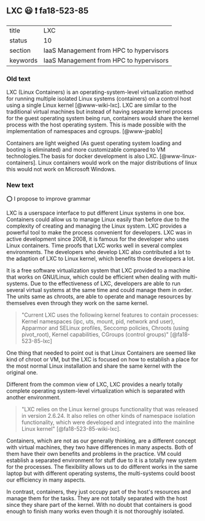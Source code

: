 ## LXC :smiley: :exclamation: fa18-523-85


|          |                                         |
| -------- | --------------------------------------- |
| title    | LXC                                     |
| status   | 10                                      |
| section  | IaaS Management from HPC to hypervisors |
| keywords | IaaS Management from HPC to hypervisors |

### Old text
     
LXC (Linux Containers) is an operating-system-level virtualization
method for running multiple isolated Linux systems (containers) on a
control host using a single Linux kernel [@www-wiki-lxc]. LXC are
similar to the traditional virtual machines but instead of having
separate kernel process for the guest operating system being run,
containers would share the kernel process with the host operating
system. This is made possible with the implementation of namespaces
and cgroups. [@www-jpablo]

Containers are light weighed (As guest operating system loading and
booting is eliminated) and more customizable compared to VM
technologies.The basis for docker development is also
LXC. [@www-linux-containers]. Linux containers would work on the major
distributions of linux this would not work on Microsoft Windows.
  
### New text

:o: I propose to improve grammar

LXC is a userspace interface to put different Linux systems in one box. 
Containers could allow us to manage Linux easily than before due to
the complexity of creating and managing the Linux system. LXC provides
a powerful tool to make the process convenient for developers. LXC was
in active development since 2008, it is famous for the developer who uses
Linux containers. Time proofs that LXC works well in several complex
environments. The developers who develop LXC also contributed a lot to
the adaption of LXC to Linux kernel, which benefits those developers a
lot.

It is a free software virtualization system that LXC provided to
a machine that works on GNU/Linux, which could be efficient when dealing
with multi-systems. Due to the effectiveness of LXC, developers are
able to run several virtual systems at the same time and could manage
them in order. The units same as chroots, are able to operate and
manage resources by themselves even through they work on the same
kernel.

> "Current LXC uses the following kernel features to contain
> processes: Kernel namespaces (ipc, uts, mount, pid, network and
> user), Apparmor and SELinux profiles, Seccomp policies, Chroots
> (using pivot_root), Kernel capabilities, CGroups (control groups)"
> [@fa18-523-85-lxc]

One thing that needed to point out is that Linux Containers are
seemed like kind of chroot or VM, but the LXC is focused on how to
establish a place for the most normal Linux installation and share
the same kernel with the original one.

Different from the common view of LXC, LXC provides a nearly totally
complete operating system-level virtualization which is separated with
another environment.

> "LXC relies on the Linux kernel groups functionality that was
> released in version 2.6.24. It also relies on other kinds of
> namespace isolation functionality, which were developed and
> integrated into the mainline Linux kernel" [@fa18-523-85-wiki-lxc].

Containers, which are not as our generally thinking, are a different
concept with virtual machines, they two have differences in many
aspects. Both of them have their own benefits and problems in the
practice. VM could establish a separated environment for stuff due to
it is a totally new system for the processes. The flexibility allows us
to do different works in the same laptop but with different operating
systems, the multi-systems could boost our efficiency in many aspects.

In contrast, containers, they just occupy part of the host's resources
and manage them for the tasks. They are not totally separated with the
host since they share part of the kernel. With no doubt that
containers is good enough to finish many works even though it is not
thoroughly isolated.
